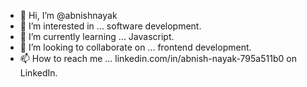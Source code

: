 - 👋 Hi, I’m @abnishnayak
- 👀 I’m interested in ... software development.
- 🌱 I’m currently learning ... Javascript.
- 💞️ I’m looking to collaborate on ... frontend development.
- 📫 How to reach me ... linkedin.com/in/abnish-nayak-795a511b0 on LinkedIn.

<!---
abnishnayak/abnishnayak is a ✨ special ✨ repository because its `README.md` (this file) appears on your GitHub profile.
You can click the Preview link to take a look at your changes.
--->
